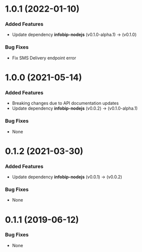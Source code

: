 <a name="1.0.1"></a>
# 1.0.1 (2022-01-10)

### Added Features
- Update dependency **infobip-nodejs** (v0.1.0-alpha.1) -> (v0.1.0)
### Bug Fixes
- Fix SMS Delivery endpoint error

<a name="1.0.0"></a>
# 1.0.0 (2021-05-14)

### Added Features
- Breaking changes due to API documentation updates
- Update dependency **infobip-nodejs** (v0.0.2) -> (v0.1.0-alpha.1)
### Bug Fixes
- None

<a name="0.1.2"></a>
# 0.1.2 (2021-03-30)

### Added Features
- Update dependency **infobip-nodejs** (v0.0.1) -> (v0.0.2)
### Bug Fixes
- None

<a name="0.1.1"></a>
# 0.1.1 (2019-06-12)

### Bug Fixes
- None